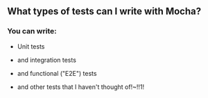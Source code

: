 ## What types of tests can I write with Mocha?

### You can write: 
<!-- .element: class="fragment" -->

- Unit tests 
<!-- .element: class="fragment" -->
- and integration tests 
<!-- .element: class="fragment" -->
- and functional ("E2E") tests 
<!-- .element: class="fragment" -->
- and other tests that I haven't thought of!~!!1! 
<!-- .element: class="fragment" -->
